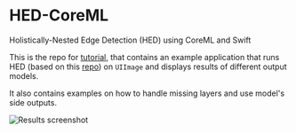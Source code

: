 # HED-CoreML

Holistically-Nested Edge Detection (HED) using CoreML and Swift

This is the repo for [tutorial](https://medium.com/@s1ddok/holistically-nested-edge-detection-on-ios-with-coreml-and-swift-e45df264cf66), that contains an example application that runs HED (based on this [repo](https://github.com/s9xie/hed)) on `UIImage` and displays results of different output models.

It also contains examples on how to handle missing layers and use model's side outputs.

![Results screenshot](https://cdn-images-1.medium.com/max/1600/1*ImPsHMh68ZNPYyw_uaSB9g.png)
